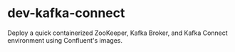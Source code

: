 # dev-kafka-connect
Deploy a quick containerized ZooKeeper, Kafka Broker, and Kafka Connect environment using Confluent's images.
